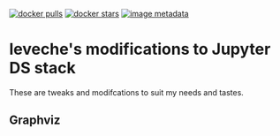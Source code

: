 [![docker pulls](https://img.shields.io/docker/pulls/jupyter/datascience-notebook.svg)](https://hub.docker.com/r/jupyter/datascience-notebook/) [![docker stars](https://img.shields.io/docker/stars/jupyter/datascience-notebook.svg)](https://hub.docker.com/r/jupyter/datascience-notebook/) [![image metadata](https://images.microbadger.com/badges/image/jupyter/datascience-notebook.svg)](https://microbadger.com/images/jupyter/datascience-notebook "jupyter/datascience-notebook image metadata")

# leveche's modifications to Jupyter DS stack

These are tweaks and modifcations to suit my needs and tastes.

## Graphviz

